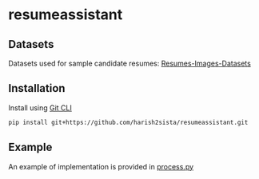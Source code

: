 # resumeassistant

## Datasets
Datasets used for sample candidate resumes: 
[Resumes-Images-Datasets](https://www.kaggle.com/datasets/youssefkhalil/resumes-images-datasets)

## Installation 
Install using [Git CLI](https://github.com/cli/cli#installation)
```bash
pip install git+https://github.com/harish2sista/resumeassistant.git
```

## Example
An example of implementation is provided in [process.py](https://github.com/harish2sista/resumeassistant/blob/main/process.py)
